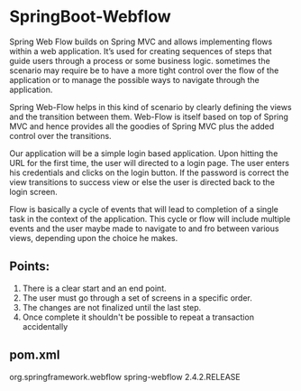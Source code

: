 # SpringBoot-Webflow

Spring Web Flow builds on Spring MVC and allows implementing flows within a web application. It’s used for creating sequences of steps that guide users through a process or some business logic. sometimes the scenario may require be to have a more tight control over the flow of the application or to manage the possible ways to navigate through the application.

Spring  Web-Flow helps in this kind of scenario by clearly defining the views and the transition between them. Web-Flow is itself based on top of Spring MVC and hence provides all the goodies of Spring MVC plus the added control over the transitions.

Our application will be a simple login based application. Upon hitting the URL for the first time, the user will directed to a login page. The user enters his credentials and clicks on the login button. If the password is correct the view transitions to success view or else the user is directed back to the login screen.

Flow is basically a cycle of events that will lead to completion of a single task in the context of the application. This cycle or flow will include multiple events and the user maybe made to navigate to and fro between various views, depending upon the choice he makes.

## Points:
1. There is a clear start and an end point.
2. The user must go through a set of screens in a specific order.
3. The changes are not finalized until the last step.
4. Once complete it shouldn't be possible to repeat a transaction accidentally

## pom.xml

<dependency>
	<groupId>org.springframework.webflow</groupId>
	<artifactId>spring-webflow</artifactId>
	<version>2.4.2.RELEASE</version>
</dependency>
